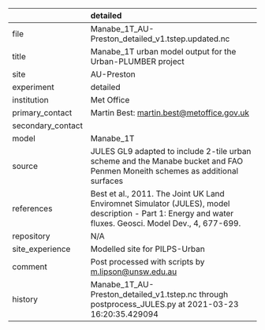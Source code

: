 |                   | detailed                                                                                                                                                |
|:------------------|:--------------------------------------------------------------------------------------------------------------------------------------------------------|
| file              | Manabe_1T_AU-Preston_detailed_v1.tstep.updated.nc                                                                                                       |
| title             | Manabe_1T urban model output for the Urban-PLUMBER project                                                                                              |
| site              | AU-Preston                                                                                                                                              |
| experiment        | detailed                                                                                                                                                |
| institution       | Met Office                                                                                                                                              |
| primary_contact   | Martin Best: martin.best@metoffice.gov.uk                                                                                                               |
| secondary_contact |                                                                                                                                                         |
| model             | Manabe_1T                                                                                                                                               |
| source            | JULES GL9 adapted to include 2-tile urban scheme and the Manabe bucket and FAO Penmen Moneith schemes as additional surfaces                            |
| references        | Best et al., 2011. The Joint UK Land Enviromnet Simulator (JULES), model description - Part 1: Energy and water fluxes. Geosci. Model Dev., 4, 677-699. |
| repository        | N/A                                                                                                                                                     |
| site_experience   | Modelled site for PILPS-Urban                                                                                                                           |
| comment           | Post processed with scripts by m.lipson@unsw.edu.au                                                                                                     |
| history           | Manabe_1T_AU-Preston_detailed_v1.tstep.nc through postprocess_JULES.py at 2021-03-23 16:20:35.429094                                                    |
